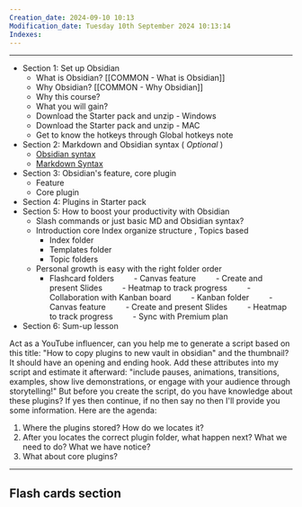 ```yaml
---
Creation_date: 2024-09-10 10:13
Modification_date: Tuesday 10th September 2024 10:13:14
Indexes:
---
```


----
- Section 1: Set up Obsidian
	- What is Obsidian? [[COMMON - What is Obsidian]]
	- Why Obsidian? [[COMMON -  Why Obsidian]]
	- Why this course?
	- What you will gain?
	- Download the Starter pack and unzip - Windows
	- Download the Starter pack and unzip - MAC
	- Get to know the hotkeys through Global hotkeys note
- Section 2: Markdown and Obsidian syntax ( *Optional* )
	- [Obsidian syntax](https://help.obsidian.md/Editing+and+formatting/Basic+formatting+syntax) 
	- [Markdown Syntax](https://www.markdownguide.org/basic-syntax/)
- Section 3: Obsidian's feature, core plugin
	- Feature
	- Core plugin
- Section 4: Plugins in Starter pack
- Section 5: How to boost your productivity with Obsidian
	- Slash commands or just basic MD and Obsidian syntax?
	- Introduction core Index organize structure , Topics based
		- Index folder
		- Templates folder
		- Topic folders
	- Personal growth is easy with the right folder order
		- Flashcard folders
	        - Canvas feature
	        - Create and present Slides
	        - Heatmap to track progress
        - Collaboration with Kanban board
	        - Kanban folder
	        - Canvas feature
	        - Create and present Slides
	        - Heatmap to track progress
	        - Sync with Premium plan
- Section 6: Sum-up lesson




Act as a YouTube influencer, can you help me to generate a script based on this title: "How to copy plugins to new vault in obsidian" and the thumbnail? 
It should have an opening and ending hook. 
Add these attributes into my script and estimate it afterward: "include pauses, animations, transitions, examples, show live demonstrations, or engage with your audience through storytelling!"
But before you create the script, do you have knowledge about these plugins? If yes then continue, if no then say no then I'll provide you some information.
Here are the agenda:
1. Where the plugins stored? How do we locates it?
2. After you locates the correct plugin folder, what happen next? What we need to do? What we have notice?
3. What about core plugins? 













---
## Flash cards section
